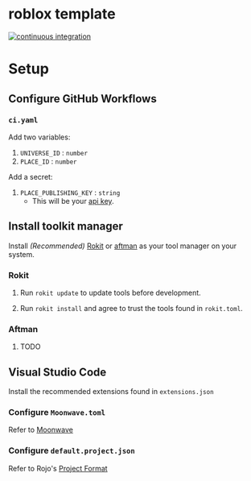 # roblox template
[![continuous integration](https://github.com/magicchex/roblox-template/actions/workflows/ci.yaml/badge.svg)](https://github.com/magicchex/roblox-template/actions/workflows/ci.yaml)

# Setup
## Configure GitHub Workflows
### `ci.yaml`
Add two variables:
1. `UNIVERSE_ID` : `number`
2. `PLACE_ID` : `number`

Add a secret:
1. `PLACE_PUBLISHING_KEY` : `string`
   * This will be your [api key](https://create.roblox.com/docs/reference/cloud/universes-api/v1).
## Install toolkit manager
Install *(Recommended)* [Rokit](https://github.com/rojo-rbx/rokit) or [aftman](https://github.com/LPGhatguy/aftman) as your tool manager on your system.
### Rokit
1. Run `rokit update` to update tools before development.

2. Run `rokit install` and agree to trust the tools found in `rokit.toml`.
### Aftman
1. TODO

## Visual Studio Code
Install the recommended extensions found in `extensions.json`

### Configure `Moonwave.toml`
Refer to [Moonwave](https://github.com/evaera/moonwave?tab=readme-ov-file#moonwave)
### Configure `default.project.json`
Refer to Rojo's [Project Format](https://rojo.space/docs/)
